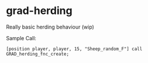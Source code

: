 # grad-herding

Really basic herding behaviour (wip)

Sample Call:

`[position player, player, 15, "Sheep_random_F"] call GRAD_herding_fnc_create;`
